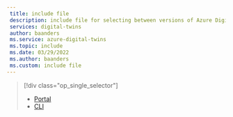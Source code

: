 ```yaml
---
 title: include file
 description: include file for selecting between versions of Azure Digital Twins setup article
 services: digital-twins
 author: baanders
 ms.service: azure-digital-twins
 ms.topic: include
 ms.date: 03/29/2022
 ms.author: baanders
 ms.custom: include file
---
```


> [!div class="op_single_selector"]
> * [Portal](../articles/digital-twins/how-to-set-up-instance-portal.md)
> * [CLI](../articles/digital-twins/how-to-set-up-instance-cli.md)
